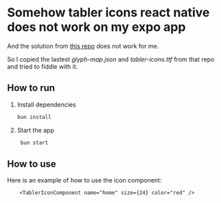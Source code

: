# Somehow tabler icons react native does not work on my expo app

And the solution from [this repo](https://github.com/Foohx/tabler-icons-to-expo?tab=readme-ov-file) does not work for me.

So I copied the lastest *glyph-map.json* and *tabler-icons.ttf* from that repo and tried to fiddle with it.

## How to run

1. Install dependencies

   ```bash
   bun install
   ```

2. Start the app

   ```bash
    bun start
   ```

## How to use

Here is an example of how to use the icon component:
```
    <TablerIconComponent name="home" size={24} color="red" />
```
